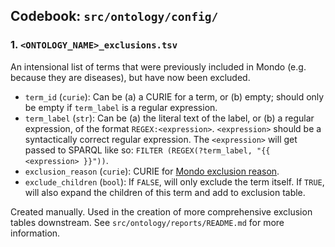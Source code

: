 ## Codebook: `src/ontology/config/`
### 1. `<ONTOLOGY_NAME>_exclusions.tsv`
An intensional list of terms that were previously included in Mondo (e.g. because they are diseases), but have now been excluded.
- `term_id` (`curie`): Can be (a) a CURIE for a term, or (b) empty; should only be empty if `term_label` is a regular expression. 
- `term_label` (`str`): Can be (a) the literal text of the label, or (b) a regular expression, of the format `REGEX:<expression>`. `<expression>` should be a syntactically correct regular expression. The `<expression>` will get passed to SPARQL like so: `FILTER (REGEX(?term_label, "{{ <expression> }}"))`. 
- `exclusion_reason` (`curie`): CURIE for [Mondo exclusion reason](https://mondo.readthedocs.io/en/latest/editors-guide/exclusion-reasons/). 
- `exclude_children` (`bool`): If `FALSE`, will only exclude the term itself. If `TRUE`, will also expand the children of this term and add to exclusion table.  

Created manually. Used in the creation of more comprehensive exclusion tables downstream. See `src/ontology/reports/README.md` for more information.
